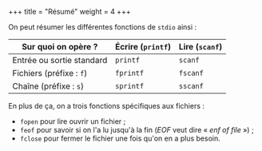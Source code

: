 +++
title = "Résumé"
weight = 4
+++

On peut résumer les différentes fonctions de `stdio` ainsi :

| Sur quoi on opère ?       | Écrire (`printf`) | Lire (`scanf`) |
|---------------------------|-------------------|----------------|
| Entrée ou sortie standard | `printf`          | `scanf`        |
| Fichiers (préfixe : `f`)  | `fprintf`         | `fscanf`       |
| Chaîne (préfixe : `s`)    | `sprintf`         | `sscanf`       |

En plus de ça, on a trois fonctions spécifiques aux fichiers :

- `fopen` pour lire ouvrir un fichier ;
- `feof` pour savoir si on l'a lu jusqu'à la fin (*EOF* veut dire « *enf of file* ») ;
- `fclose` pour fermer le fichier une fois qu'on en a plus besoin.

